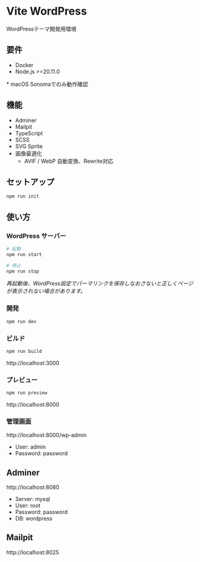 # Vite WordPress

WordPressテーマ開発用環境

## 要件

- Docker
- Node.js >=20.11.0

\* macOS Sonomaでのみ動作確認

## 機能

- Adminer
- Mailpit
- TypeScript
- SCSS
- SVG Sprite
- 画像最適化
  - AVIF / WebP 自動変換、Rewrite対応

## セットアップ

```sh
npm run init
```

## 使い方

### WordPress サーバー

```sh
# 起動
npm run start

# 停止
npm run stop
```

_再起動後、WordPress設定でパーマリンクを保存しなおさないと正しくページが表示されない場合があります。_

### 開発

```sh
npm run dev
```

### ビルド

```sh
npm run build
```

http://localhost:3000

### プレビュー

```sh
npm run preview
```

http://localhost:8000

### 管理画面

http://localhost:8000/wp-admin

- User: admin
- Password: password

## Adminer

http://localhost:8080

- Server: mysql
- User: root
- Password: password
- DB: wordpress

## Mailpit

http://localhost:8025
